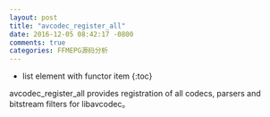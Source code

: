 ```yaml
---
layout: post
title: "avcodec_register_all"
date: 2016-12-05 08:42:17 -0800
comments: true
categories: FFMEPG源码分析
---
```


* list element with functor item
{:toc}

avcodec_register_all provides registration of all codecs, parsers and bitstream filters for libavcodec。

<!--more-->


